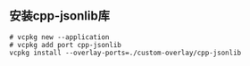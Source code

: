 
## 安装cpp-jsonlib库
```shell
# vcpkg new --application
# vcpkg add port cpp-jsonlib
vcpkg install --overlay-ports=./custom-overlay/cpp-jsonlib
```
